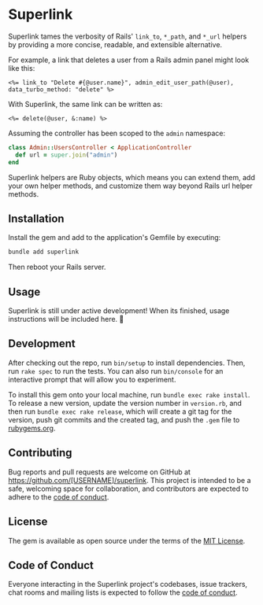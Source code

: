 # Superlink

Superlink tames the verbosity of Rails' `link_to`, `*_path`, and `*_url` helpers by providing a more concise, readable, and extensible alternative.

For example, a link that deletes a user from a Rails admin panel might look like this:

```erb
<%= link_to "Delete #{@user.name}", admin_edit_user_path(@user), data_turbo_method: "delete" %>
```

With Superlink, the same link can be written as:

```erb
<%= delete(@user, &:name) %>
```

Assuming the controller has been scoped to the `admin` namespace:

```ruby
class Admin::UsersController < ApplicationController
  def url = super.join("admin")
end
```

Superlink helpers are Ruby objects, which means you can extend them, add your own helper methods, and customize them way beyond Rails url helper methods.

## Installation

Install the gem and add to the application's Gemfile by executing:

```bash
bundle add superlink
```

Then reboot your Rails server.

## Usage

Superlink is still under active development! When its finished, usage instructions will be included here. 🤠

## Development

After checking out the repo, run `bin/setup` to install dependencies. Then, run `rake spec` to run the tests. You can also run `bin/console` for an interactive prompt that will allow you to experiment.

To install this gem onto your local machine, run `bundle exec rake install`. To release a new version, update the version number in `version.rb`, and then run `bundle exec rake release`, which will create a git tag for the version, push git commits and the created tag, and push the `.gem` file to [rubygems.org](https://rubygems.org).

## Contributing

Bug reports and pull requests are welcome on GitHub at https://github.com/[USERNAME]/superlink. This project is intended to be a safe, welcoming space for collaboration, and contributors are expected to adhere to the [code of conduct](https://github.com/[USERNAME]/superlink/blob/main/CODE_OF_CONDUCT.md).

## License

The gem is available as open source under the terms of the [MIT License](https://opensource.org/licenses/MIT).

## Code of Conduct

Everyone interacting in the Superlink project's codebases, issue trackers, chat rooms and mailing lists is expected to follow the [code of conduct](https://github.com/[USERNAME]/superlink/blob/main/CODE_OF_CONDUCT.md).
